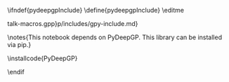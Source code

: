 \ifndef{pydeepgpInclude}
\define{pydeepgpInclude}
\editme

talk-macros.gpp}p/includes/gpy-include.md}

\notes{This notebook depends on PyDeepGP. This library can be installed via pip.}

\installcode{PyDeepGP}

\endif
